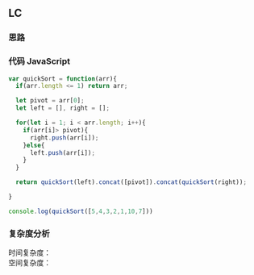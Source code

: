## LC

### 思路

### 代码 JavaScript

```JavaScript
var quickSort = function(arr){
  if(arr.length <= 1) return arr;

  let pivot = arr[0];
  let left = [], right = [];

  for(let i = 1; i < arr.length; i++){
    if(arr[i]> pivot){
      right.push(arr[i]);
    }else{
      left.push(arr[i]);
    }
  }

  return quickSort(left).concat([pivot]).concat(quickSort(right));

}

console.log(quickSort([5,4,3,2,1,10,7]))

```

### 复杂度分析

时间复杂度：  
空间复杂度：
